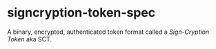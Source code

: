 # signcryption-token-spec
A binary, encrypted, authenticated token format called a *Sign-Cryption Token* aka SCT.
